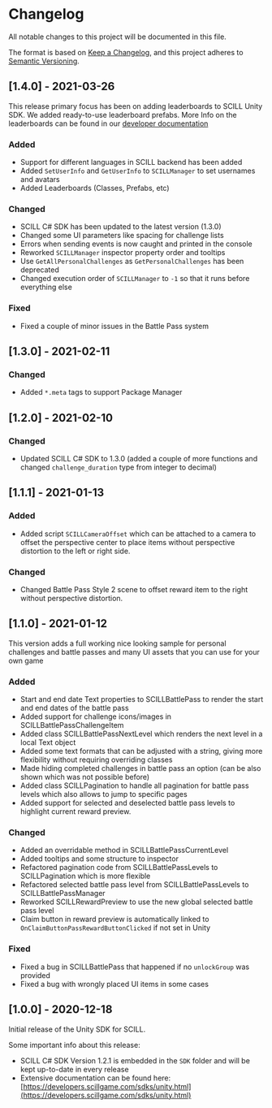 # Changelog
All notable changes to this project will be documented in this file.

The format is based on [Keep a Changelog](https://keepachangelog.com/en/1.0.0/),
and this project adheres to [Semantic Versioning](https://semver.org/spec/v2.0.0.html).

## [1.4.0] - 2021-03-26

This release primary focus has been on adding leaderboards to SCILL Unity SDK. We added ready-to-use leaderboard prefabs. More Info on the leaderboards can be found in our [developer documentation](https://developers.scillgame.com/sdks/unity/classes/scillleaderboard.html)

### Added
- Support for different languages in SCILL backend has been added
- Added `SetUserInfo` and `GetUserInfo` to `SCILLManager` to set usernames and avatars
- Added Leaderboards (Classes, Prefabs, etc)

### Changed
- SCILL C# SDK has been updated to the latest version (1.3.0)
- Changed some UI parameters like spacing for challenge lists
- Errors when sending events is now caught and printed in the console
- Reworked `SCILLManager` inspector property order and tooltips
- Use `GetAllPersonalChallenges` as `GetPersonalChallenges` has been deprecated
- Changed execution order of `SCILLManager` to `-1` so that it runs before everything else

### Fixed
- Fixed a couple of minor issues in the Battle Pass system

## [1.3.0] - 2021-02-11

### Changed
- Added `*.meta` tags to support Package Manager

## [1.2.0] - 2021-02-10

### Changed
- Updated SCILL C# SDK to 1.3.0 (added a couple of more functions and changed `challenge_duration` type from integer to decimal)

## [1.1.1] - 2021-01-13

### Added
- Added script `SCILLCameraOffset` which can be attached to a camera to offset the perspective center to place items without perspective distortion to the left or right side.

### Changed
- Changed Battle Pass Style 2 scene to offset reward item to the right without perspective distortion.

## [1.1.0] - 2021-01-12

This version adds a full working nice looking sample for personal challenges and battle passes and many UI assets that you can use for your own game

### Added
- Start and end date Text properties to SCILLBattlePass to render the start and end dates of the battle pass
- Added support for challenge icons/images in SCILLBattlePassChallengeItem
- Added class SCILLBattlePassNextLevel which renders the next level in a local Text object
- Added some text formats that can be adjusted with a string, giving more flexibility without requiring overriding classes
- Made hiding completed challenges in battle pass an option (can be also shown which was not possible before)
- Added class SCILLPagination to handle all pagination for battle pass levels which also allows to jump to specific pages
- Added support for selected and deselected battle pass levels to highlight current reward preview.

### Changed
- Added an overridable method in SCILLBattlePassCurrentLevel 
- Added tooltips and some structure to inspector
- Refactored pagination code from SCILLBattlePassLevels to SCILLPagination which is more flexible
- Refactored selected battle pass level from SCILLBattlePassLevels to SCILLBattlePassManager
- Reworked SCILLRewardPreview to use the new global selected battle pass level
- Claim button in reward preview is automatically linked to `OnClaimButtonPassRewardButtonClicked` if not set in Unity

### Fixed
- Fixed a bug in SCILLBattlePass that happened if no `unlockGroup` was provided
- Fixed a bug with wrongly placed UI items in some cases

## [1.0.0] - 2020-12-18

Initial release of the Unity SDK for SCILL.

Some important info about this release:

* SCILL C# SDK Version 1.2.1 is embedded in the `SDK` folder and will be kept up-to-date in every release
* Extensive documentation can be found here: [https://developers.scillgame.com/sdks/unity.html](https://developers.scillgame.com/sdks/unity.html)
